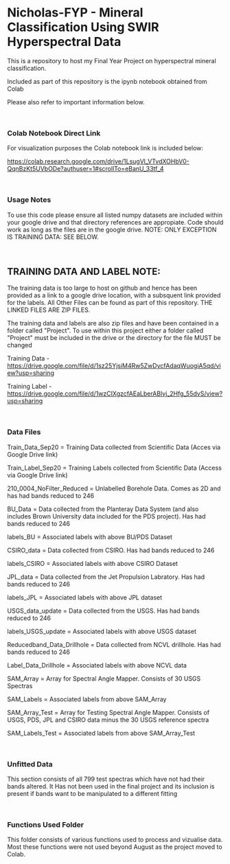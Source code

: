 # Nicholas-FYP - Mineral Classification Using SWIR Hyperspectral Data

This is a repository to host my Final Year Project on hyperspectral mineral classification.

Included as part of this repository is the ipynb notebook obtained from Colab

Please also refer to important information below.

&nbsp;
&nbsp;
### Colab Notebook Direct Link
For visualization purposes the Colab notebook link is included below:

https://colab.research.google.com/drive/1LsugVl_VTvdXOHbV0-QqnBzKt5UVbODe?authuser=1#scrollTo=eBanU_33tf_4

&nbsp;
&nbsp;
### Usage Notes
To use this code please ensure all listed numpy datasets are included within your google drive and that directory references are appropiate. Code should work as long as the files are in the google drive. NOTE: ONLY EXCEPTION IS TRAINING DATA: SEE BELOW.

&nbsp;
&nbsp;

## TRAINING DATA AND LABEL NOTE:

The training data is too large to host on github and hence has been provided as a link to a google drive location, with a subsquent link provided for the labels. All Other Files can be found as part of this repository. THE LINKED FILES ARE ZIP FILES.

The training data and labels are also zip files and have been contained in a folder called "Project". To use within this project either a folder called "Project" must be included in the drive or the directory for the file MUST be changed

Training Data - https://drive.google.com/file/d/1sz25YjsiM4Rw5ZwDycfAdaqWuogiA5qd/view?usp=sharing

Training Label - https://drive.google.com/file/d/1wzCIXgzcfAEaLberABlvj_2Hfg_55dvS/view?usp=sharing

&nbsp;

### Data Files
Train_Data_Sep20 = Training Data collected from Scientific Data (Acces via Google Drive link)

Train_Label_Sep20 = Training Labels collected from Scientific Data (Access via Google Drive link)

210_0004_NoFilter_Reduced = Unlabelled Borehole Data. Comes as 2D and has had bands reduced to 246

BU_Data = Data collected from the Planteray Data System (and also includes Brown University data included for the PDS project). Has had bands reduced to 246

labels_BU = Associated labels with above BU/PDS Dataset

CSIRO_data = Data collected from CSIRO. Has had bands reduced to 246

labels_CSIRO = Associated labels with above CSIRO Dataset

JPL_data = Data collected from the Jet Propulsion Labratory. Has had bands reduced to 246

labels_JPL = Associated labels with above JPL dataset

USGS_data_update = Data collected from the USGS. Has had bands reduced to 246

labels_USGS_update = Associated labels with above USGS dataset

Reducedband_Data_Drillhole = Data collected from NCVL drillhole. Has had bands reduced to 246

Label_Data_Drillhole = Associated labels with above NCVL data

SAM_Array = Array for Spectral Angle Mapper. Consists of 30 USGS Spectras

SAM_Labels = Associated labels from above SAM_Array

SAM_Array_Test = Array for Testing Spectral Angle Mapper. Consists of USGS, PDS, JPL and CSIRO data minus the 30 USGS reference spectra

SAM_Labels_Test = Associated labels from above SAM_Array_Test

&nbsp;
&nbsp;
### Unfitted Data
This section consists of all 799 test spectras which have not had their bands altered. It Has not been used in the final project and its inclusion is present if bands want to be manipulated to a different fitting

&nbsp;
&nbsp;
### Functions Used Folder
This folder consists of various functions used to process and vizualise data. Most these functions were not used beyond August as the project moved to Colab.
